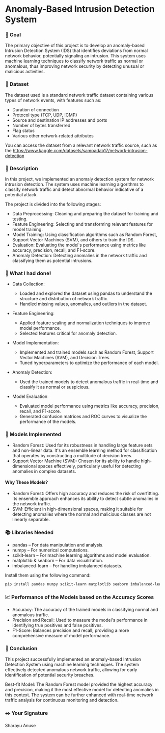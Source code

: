 # Anomaly-Based Intrusion Detection System

### 🎯 **Goal**

The primary objective of this project is to develop an anomaly-based Intrusion Detection System (IDS) that identifies deviations from normal network behavior, potentially signaling an intrusion. This system uses machine learning techniques to classify network traffic as normal or anomalous, thus improving network security by detecting unusual or malicious activities.

### 🧵 **Dataset**

The dataset used is a standard network traffic dataset containing various types of network events, with features such as:

- Duration of connection
- Protocol type (TCP, UDP, ICMP)
- Source and destination IP addresses and ports
- Number of bytes transferred
- Flag status
- Various other network-related attributes
  
You can access the dataset from a relevant network traffic source, such as the https://www.kaggle.com/datasets/sampadab17/network-intrusion-detection

### 🧾 **Description**

In this project, we implemented an anomaly detection system for network intrusion detection. The system uses machine learning algorithms to classify network traffic and detect abnormal behavior indicative of a potential attack.

The project is divided into the following stages:

- Data Preprocessing: Cleaning and preparing the dataset for training and testing.
- Feature Engineering: Selecting and transforming relevant features for model training.
- Model Training: Using classification algorithms such as Random Forest, Support Vector Machines (SVM), and others to train the IDS.
- Evaluation: Evaluating the model's performance using metrics like accuracy, precision, recall, and F1-score.
- Anomaly Detection: Detecting anomalies in the network traffic and classifying them as potential intrusions.

### 🧮 **What I had done!**

- Data Collection:

   - Loaded and explored the dataset using pandas to understand the structure and distribution of network traffic.
   - Handled missing values, anomalies, and outliers in the dataset.

- Feature Engineering:

   - Applied feature scaling and normalization techniques to improve model performance.
   - Selected features critical for anomaly detection.

- Model Implementation:

   - Implemented and trained models such as Random Forest, Support Vector Machines (SVM), and Decision Trees.
   - Tuned hyperparameters to optimize the performance of each model.

- Anomaly Detection:

   - Used the trained models to detect anomalous traffic in real-time and classify it as normal or suspicious.

- Model Evaluation:

  - Evaluated model performance using metrics like accuracy, precision, recall, and F1-score.
  - Generated confusion matrices and ROC curves to visualize the performance of the models.

### 🚀 **Models Implemented**

- Random Forest: Used for its robustness in handling large feature sets and non-linear data. It's an ensemble learning method for classification that operates by constructing a multitude of decision trees.
- Support Vector Machine (SVM): Chosen for its ability to handle high-dimensional spaces effectively, particularly useful for detecting anomalies in complex datasets.

#### Why These Models?
- Random Forest: Offers high accuracy and reduces the risk of overfitting. Its ensemble approach enhances its ability to detect subtle anomalies in the network traffic.
- SVM: Efficient in high-dimensional spaces, making it suitable for detecting anomalies where the normal and malicious classes are not linearly separable.

### 📚 **Libraries Needed**

- pandas – For data manipulation and analysis.
- numpy – For numerical computations.
- scikit-learn – For machine learning algorithms and model evaluation.
- matplotlib & seaborn – For data visualization.
- imbalanced-learn – For handling imbalanced datasets.

Install them using the following command:

```bash
pip install pandas numpy scikit-learn matplotlib seaborn imbalanced-learn
```

### 📈 **Performance of the Models based on the Accuracy Scores**

- Accuracy: The accuracy of the trained models in classifying normal and anomalous traffic.
- Precision and Recall: Used to measure the model's performance in identifying true positives and false positives.
- F1-Score: Balances precision and recall, providing a more comprehensive measure of model performance.

### 📢 **Conclusion**

This project successfully implemented an anomaly-based Intrusion Detection System using machine learning techniques. The system effectively detected anomalous network traffic, allowing for early identification of potential security breaches.

Best-fit Model: The Random Forest model provided the highest accuracy and precision, making it the most effective model for detecting anomalies in this context. The system can be further enhanced with real-time network traffic analysis for continuous monitoring and detection.

### ✒️ **Your Signature**

Sharayu Anuse
